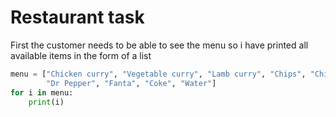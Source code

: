 # Restaurant task

First the customer needs to be able to see the menu so i have printed all available items in the form of a list
```python
menu = ["Chicken curry", "Vegetable curry", "Lamb curry", "Chips", "Chicken Wrap", "Veggie Wrap",
        "Dr Pepper", "Fanta", "Coke", "Water"]
for i in menu:
    print(i)
```

